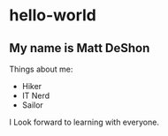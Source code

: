 # hello-world
## My name is Matt DeShon
Things about me:
* Hiker
* IT Nerd
* Sailor

I Look forward to learning with everyone. 
